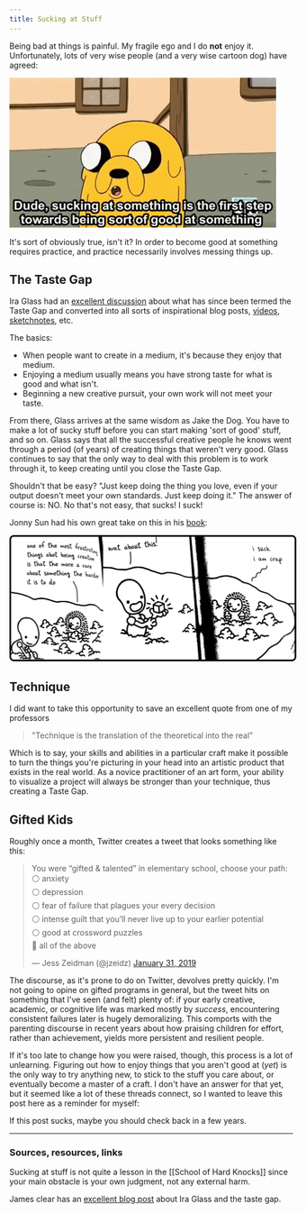 ```yaml
---
title: Sucking at Stuff
---
```

Being bad at things is painful. My fragile ego and I do **not** enjoy it. Unfortunately, lots of very wise people (and a very wise cartoon dog) have agreed:

<img src="../assets/jake.gif">

It's sort of obviously true, isn't it? In order to become good at something requires practice, and practice necessarily involves messing things up.

## The Taste Gap

Ira Glass had an [excellent discussion](https://youtu.be/X2wLP0izeJE) about what has since been termed the Taste Gap and converted into all sorts of inspirational blog posts, [videos](https://youtu.be/91FQKciKfHI), [sketchnotes](https://www.verbaltovisual.com/closing-the-gap-between-your-work-and-your-taste/), etc.

The basics:
- When people want to create in a medium, it's because they enjoy that medium.
- Enjoying a medium usually means you have strong taste for what is good and what isn't.
- Beginning a new creative pursuit, your own work will not meet your taste.

From there, Glass arrives at the same wisdom as Jake the Dog. You have to make a lot of sucky stuff before you can start making 'sort of good' stuff, and so on. Glass says that all the successful creative people he knows went through a period (of years) of creating things that weren't very good. Glass continues to say that the only way to deal with this problem is to work through it, to keep creating until you close the Taste Gap.

Shouldn't that be easy? "Just keep doing the thing you love, even if your output doesn't meet your own standards. Just keep doing it." The answer of course is: NO. No that's not easy, that sucks! I suck!

Jonny Sun had his own great take on this in his [book](https://www.amazon.com/dp/B072LZXXB8):

<img src="../assets/isuck.jpg" style="border-style: solid; border-radius: 8px; border-color: black;">

## Technique

I did want to take this opportunity to save an excellent quote from one of my professors

> "Technique is the translation of the theoretical into the real"

Which is to say, your skills and abilities in a particular craft make it possible to turn the things you're picturing in your head into an artistic product that exists in the real world. As a novice practitioner of an art form, your ability to visualize a project will always be stronger than your technique, thus creating a Taste Gap.

## Gifted Kids

Roughly once a month, Twitter creates a tweet that looks something like this:

<blockquote class="twitter-tweet"><p lang="en" dir="ltr">You were “gifted &amp; talented” in elementary school, choose your path:<br>⚪️ anxiety <br>⚪️ depression <br>⚪️ fear of failure that plagues your every decision <br>⚪️ intense guilt that you’ll never live up to your earlier potential<br>⚪️ good at crossword puzzles<br>🔘 all of the above</p>&mdash; Jess Zeidman (@jzeidz) <a href="https://twitter.com/jzeidz/status/1091064697007292420?ref_src=twsrc%5Etfw">January 31, 2019</a></blockquote> <script async src="https://platform.twitter.com/widgets.js" charset="utf-8"></script>

The discourse, as it's prone to do on Twitter, devolves pretty quickly. I'm not going to opine on gifted programs in general, but the tweet hits on something that I've seen (and felt) plenty of: if your early creative, academic, or cognitive life was marked mostly by *success*, encountering consistent failures later is hugely demoralizing. This comports with the parenting discourse in recent years about how praising children for effort, rather than achievement, yields more persistent and resilient people.

If it's too late to change how you were raised, though, this process is a lot of unlearning. Figuring out how to enjoy things that you aren't good at (*yet*) is the only way to try anything new, to stick to the stuff you care about, or eventually become a master of a craft. I don't have an answer for that yet, but it seemed like a lot of these threads connect, so I wanted to leave this post here as a reminder for myself:

If this post sucks, maybe you should check back in a few years.

---
### Sources, resources, links
Sucking at stuff is not quite a lesson in the [[School of Hard Knocks]] since your main obstacle is your own judgment, not any external harm.

James clear has an [excellent blog post](https://jamesclear.com/ira-glass-failure) about Ira Glass and the taste gap.